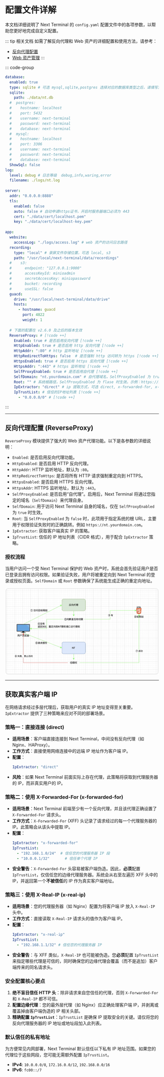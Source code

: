 # 配置文件详解

本文档详细说明了 Next Terminal 的 `config.yaml` 配置文件中的各项参数，以帮助您更好地完成自定义配置。

::: tip 相关文档
如需了解反向代理和 Web 资产的详细配置和使用方法，请参考：
- [反向代理配置](./reverse-proxy.md)
- [Web 资产管理](../usage/website.md)
:::

::: code-group 

```yaml [config.yaml]
database:
  enabled: true
  type: sqlite # 可选 mysql,sqlite,postgres 选择对应的数据库类型之后，请填写对应的数据库配置
  sqlite:
    path: ./data/nt.db
  #  postgres:
  #    hostname: localhost
  #    port: 5432
  #    username: next-terminal
  #    password: next-terminal
  #    database: next-terminal
  #  mysql:
  #    hostname: localhost
  #    port: 3306
  #    username: next-terminal
  #    password: next-terminal
  #    database: next-terminal
  ShowSql: false
log:
  level: debug # 日志等级  debug,info,waring,error
  filename: ./logs/nt.log

server:
  addr: "0.0.0.0:8888"
  tls:
    enabled: false
    auto: false # 自动申请https证书，开启时服务器端口必须为 443
    cert: "./data/cert/localhost.pem"
    key: "./data/cert/localhost-key.pem"

app:
  website:
    accessLog: "./logs/access.log" # web 资产的访问日志路径
  recording:
    type: "local" # 录屏文件存储位置，可选 local, s3
    path: "/usr/local/next-terminal/data/recordings"
  #    s3:
  #      endpoint: "127.0.0.1:9000"
  #      accessKeyId: minioadmin
  #      secretAccessKey: miniopassword
  #      bucket: recording
  #      useSSL: false
  guacd:
    drive: "/usr/local/next-terminal/data/drive"
    hosts:
      - hostname: guacd
        port: 4822
        weight: 1

  # 下面的配置在 v2.6.0 及之后的版本生效
  ReverseProxy: # [!code ++]
    Enabled: true # 是否启用反向代理 [!code ++]
    HttpEnabled: true # 是否启用 http 反向代理 [!code ++]
    HttpAddr: ":80" # http 监听地址 [!code ++]
    HttpRedirectToHttps: false  # 是否强制 http 访问转为 https [!code ++]
    HttpsEnabled: true # 是否启用 https 反向代理 [!code ++]
    HttpsAddr: ":443" # https 监听地址 [!code ++]
    SelfProxyEnabled: true # 是否启用自代理 [!code ++]
    SelfDomain: "nt.yourdomain.com" # 自代理域名，SelfProxyEnabled 为 true 时生效 [!code ++]
    Root: "" # 系统根路径，SelfProxyEnabled 为 flase 时生效。示例：https://nt.yourdomain.com [!code ++]
    IpExtractor: "direct" # ip 提取方式，可选 direct, x-forwarded-for, x-real-ip [!code ++]
    IpTrustList: # 信任的IP地址列表 [!code ++]
      - "0.0.0.0/0" # [!code ++]
```
:::

---

## 反向代理配置 (ReverseProxy)

`ReverseProxy` 模块提供了强大的 Web 资产代理功能。以下是各参数的详细说明：

-   `Enabled`: 是否启用反向代理功能。
-   `HttpEnabled`: 是否启用 HTTP 反向代理。
-   `HttpAddr`: HTTP 监听地址，默认为 `:80`。
-   `HttpRedirectToHttps`: 是否将所有 HTTP 请求强制重定向到 HTTPS。
-   `HttpsEnabled`: 是否启用 HTTPS 反向代理。
-   `HttpsAddr`: HTTPS 监听地址，默认为 `:443`。
-   `SelfProxyEnabled`: 是否启用“自代理”。启用后，Next Terminal 将通过您指定的域名（`SelfDomain`）来代理自身。
-   `SelfDomain`: 用于访问 Next Terminal 自身的域名，仅在 `SelfProxyEnabled` 为 `true` 时生效。
-   `Root`: 当 `SelfProxyEnabled` 为 `false` 时，此项用于指定系统的根 URL，主要用于权限验证失败时的正确跳转。例如 `https://nt.yourdomain.com`。
-   `IpExtractor`: 获取客户端真实 IP 的策略。
-   `IpTrustList`: 信任的 IP 地址列表（CIDR 格式），用于配合 `IpExtractor` 策略。

### 授权流程

当用户访问一个受 Next Terminal 保护的 Web 资产时，系统会首先验证用户是否已登录且拥有访问权限。如果验证失败，用户将被重定向到 Next Terminal 的登录或授权页面。`SelfDomain` 或 `Root` 参数确保了系统能生成正确的重定向地址。

![反向代理授权流程图](images/rp.png)

---

## 获取真实客户端 IP

在网络请求经过多层代理后，获取用户的真实 IP 地址变得至关重要。`IpExtractor` 提供了三种策略来应对不同的部署场景。

### 策略一：直接连接 (direct)

-   **适用场景**：客户端直接连接到 Next Terminal，中间没有反向代理（如 Nginx、HAProxy）。
-   **工作方式**：直接使用网络连接中的远端 IP 地址作为客户端 IP。
-   **配置**：
    ```yaml
    IpExtractor: "direct"
    ```
-   **风险**：如果 Next Terminal 前面实际上存在代理，此策略将获取到代理服务器的 IP，而非真实用户的 IP。

### 策略二：使用 X-Forwarded-For (x-forwarded-for)

-   **适用场景**：Next Terminal 前端至少有一个反向代理，并且该代理正确设置了 `X-Forwarded-For` 请求头。
-   **工作方式**：`X-Forwarded-For` (XFF) 头记录了请求经过的每一个代理服务器的 IP。此策略会从该头中提取 IP。
-   **配置**：
    ```yaml
    IpExtractor: "x-forwarded-for"
    IpTrustList:
      - "192.168.1.0/24"  # 信任您的代理服务器 IP 段
      - "10.0.0.1/32"       # 信任单个代理 IP
    ```
-   **安全警告**：`X-Forwarded-For` 头容易被客户端伪造。因此，**必须**配置 `IpTrustList`，仅信任您的边缘代理服务器。系统会从右至左遍历 XFF 头中的 IP，并返回第一个**不被信任**的 IP 作为真实客户端地址。

### 策略三：使用 X-Real-IP (x-real-ip)

-   **适用场景**：您的代理服务器（如 Nginx）配置为将客户端 IP 放入 `X-Real-IP` 头中。
-   **工作方式**：直接读取 `X-Real-IP` 请求头的值作为客户端 IP。
-   **配置**：
    ```yaml
    IpExtractor: "x-real-ip"
    IpTrustList:
      - "192.168.1.1/32" # 信任您的代理服务器 IP
    ```
-   **安全警告**：与 XFF 类似，`X-Real-IP` 也可能被伪造。您**必须**配置 `IpTrustList` 来指定哪些代理是可信的，同时确保您的边缘代理会覆盖（而不是追加）客户端传来的同名请求头。

### 安全配置核心要点

1.  **绝不盲目信任 HTTP 头**：除非请求来自您信任的代理，否则 `X-Forwarded-For` 和 `X-Real-IP` 都不可信。
2.  **配置边缘代理**：您的最外层代理（如 Nginx）应正确处理客户端 IP，并剥离或覆盖掉由客户端伪造的 IP 相关头部。
3.  **精确配置 `IpTrustList`**：`IpTrustList` 是确保 IP 提取安全的关键。请仅将您的反向代理服务器的 IP 地址或地址段加入此列表。

### 默认信任的私有地址

为方便常见内网部署，Next Terminal 默认信任以下私有 IP 地址范围。如果您的代理位于这些网段，您可能无需额外配置 `IpTrustList`。

-   **IPv4**: `10.0.0.0/8`, `172.16.0.0/12`, `192.168.0.0/16`
-   **IPv6**: `fc00::/7`